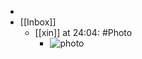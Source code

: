 - 
- [[Inbox]]
    - [[xin]] at 24:04: #Photo
        - ![photo](https://firebasestorage.googleapis.com/v0/b/firescript-577a2.appspot.com/o/imgs%2Fapp%2Fxinyiheng%2FbgdUt455G?alt=media&token=10275bc4-5d7d-4568-b21f-0ad2502f63a1)
